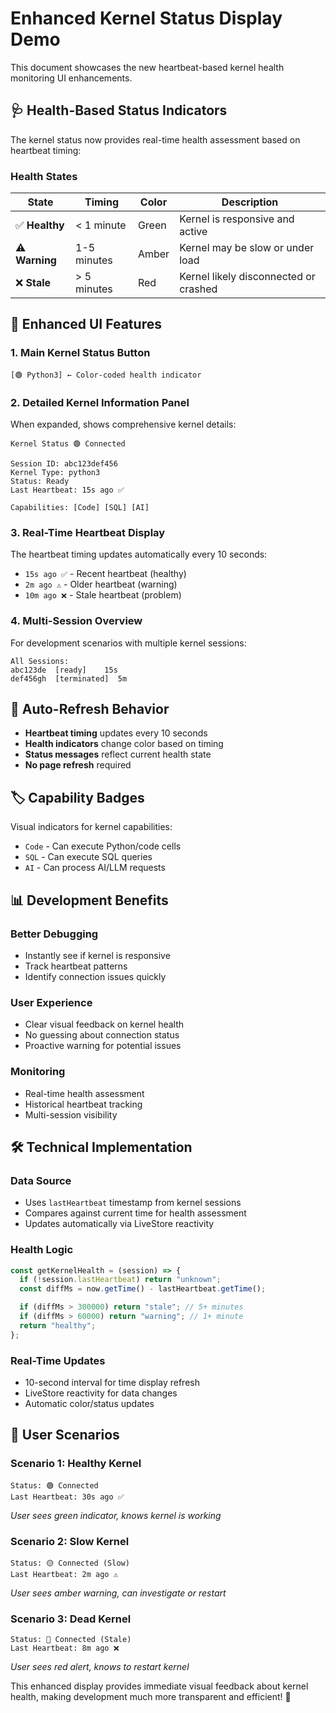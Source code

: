 # Enhanced Kernel Status Display Demo

This document showcases the new heartbeat-based kernel health monitoring UI
enhancements.

## 🩺 Health-Based Status Indicators

The kernel status now provides real-time health assessment based on heartbeat
timing:

### Health States

| State          | Timing      | Color | Description                           |
| -------------- | ----------- | ----- | ------------------------------------- |
| ✅ **Healthy** | < 1 minute  | Green | Kernel is responsive and active       |
| ⚠️ **Warning** | 1-5 minutes | Amber | Kernel may be slow or under load      |
| ❌ **Stale**   | > 5 minutes | Red   | Kernel likely disconnected or crashed |

## 🎨 Enhanced UI Features

### 1. Main Kernel Status Button

```
[🟢 Python3] ← Color-coded health indicator
```

### 2. Detailed Kernel Information Panel

When expanded, shows comprehensive kernel details:

```
Kernel Status 🟢 Connected

Session ID: abc123def456
Kernel Type: python3
Status: Ready
Last Heartbeat: 15s ago ✅

Capabilities: [Code] [SQL] [AI]
```

### 3. Real-Time Heartbeat Display

The heartbeat timing updates automatically every 10 seconds:

- `15s ago ✅` - Recent heartbeat (healthy)
- `2m ago ⚠️` - Older heartbeat (warning)
- `10m ago ❌` - Stale heartbeat (problem)

### 4. Multi-Session Overview

For development scenarios with multiple kernel sessions:

```
All Sessions:
abc123de  [ready]    15s
def456gh  [terminated]  5m
```

## 🔄 Auto-Refresh Behavior

- **Heartbeat timing** updates every 10 seconds
- **Health indicators** change color based on timing
- **Status messages** reflect current health state
- **No page refresh** required

## 🏷️ Capability Badges

Visual indicators for kernel capabilities:

- `Code` - Can execute Python/code cells
- `SQL` - Can execute SQL queries
- `AI` - Can process AI/LLM requests

## 📊 Development Benefits

### Better Debugging

- Instantly see if kernel is responsive
- Track heartbeat patterns
- Identify connection issues quickly

### User Experience

- Clear visual feedback on kernel health
- No guessing about connection status
- Proactive warning for potential issues

### Monitoring

- Real-time health assessment
- Historical heartbeat tracking
- Multi-session visibility

## 🛠️ Technical Implementation

### Data Source

- Uses `lastHeartbeat` timestamp from kernel sessions
- Compares against current time for health assessment
- Updates automatically via LiveStore reactivity

### Health Logic

```typescript
const getKernelHealth = (session) => {
  if (!session.lastHeartbeat) return "unknown";
  const diffMs = now.getTime() - lastHeartbeat.getTime();

  if (diffMs > 300000) return "stale"; // 5+ minutes
  if (diffMs > 60000) return "warning"; // 1+ minute
  return "healthy";
};
```

### Real-Time Updates

- 10-second interval for time display refresh
- LiveStore reactivity for data changes
- Automatic color/status updates

## 🎯 User Scenarios

### Scenario 1: Healthy Kernel

```
Status: 🟢 Connected
Last Heartbeat: 30s ago ✅
```

_User sees green indicator, knows kernel is working_

### Scenario 2: Slow Kernel

```
Status: 🟡 Connected (Slow)
Last Heartbeat: 2m ago ⚠️
```

_User sees amber warning, can investigate or restart_

### Scenario 3: Dead Kernel

```
Status: 🔴 Connected (Stale)
Last Heartbeat: 8m ago ❌
```

_User sees red alert, knows to restart kernel_

This enhanced display provides immediate visual feedback about kernel health,
making development much more transparent and efficient! 🚀
